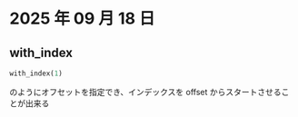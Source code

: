 # 2025 年 09 月 18 日

## with_index

```ruby
with_index(1)
```

のようにオフセットを指定でき、インデックスを offset からスタートさせることが出来る
